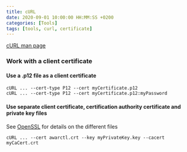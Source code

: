 ```yaml
---
title: cURL
date: 2020-09-01 10:00:00 HH:MM:SS +0200
categories: [Tools]
tags: [tools, curl, certificate]
---
```


[cURL man page](https://curl.haxx.se/docs/manpage.html)

### Work with a client certificate

#### Use a .p12 file as a client certificate

```console
cURL ... --cert-type P12 --cert myCertificate.p12
cURL ... --cert-type P12 --cert myCertificate.p12:myPassword
```

#### Use separate client certificate, certification authority certificate and private key files

See [OpenSSL](OpenSSL/) for details on the different files

```console
cURL ... --cert awarctl.crt --key myPrivateKey.key --cacert myCaCert.crt 
```